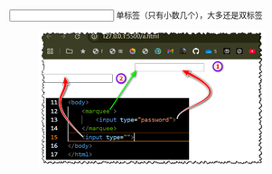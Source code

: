 <input>   单标签（只有小数几个），大多还是双标签


<p align = "center"><img src="https://github.com/zcr07/picx-images-hosting/raw/master/1/image.2yyczhvy7c.png" style="width:400px;"><br><br>